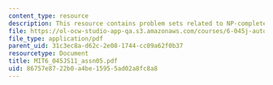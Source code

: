 ```yaml
---
content_type: resource
description: This resource contains problem sets related to NP-completeness and more.
file: https://ol-ocw-studio-app-qa.s3.amazonaws.com/courses/6-045j-automata-computability-and-complexity-spring-2011/86757e8722b0a4be15955ad02a8fc8a8_MIT6_045JS11_assn05.pdf
file_type: application/pdf
parent_uid: 31c3ec8a-d62c-2e08-1744-cc09a62f0b37
resourcetype: Document
title: MIT6_045JS11_assn05.pdf
uid: 86757e87-22b0-a4be-1595-5ad02a8fc8a8
---
```

